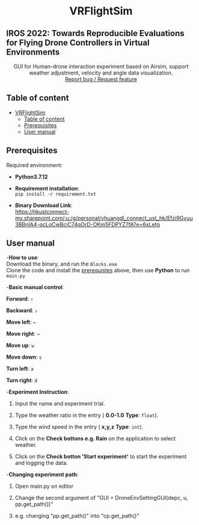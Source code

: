 <h1 align="center">VRFlightSim</h1>
<h2>IROS 2022: Towards Reproducible Evaluations for Flying Drone Controllers in Virtual Environments</h2>
<p align="center">
    GUI for Human-drone interaction experiment based on Airsim, support weather adjustment, velocity and angle data visualization.
    <br>
    <a href="https://github.com/alpha-drone-control/VRFlightSim/issues/new">Report bug / Request feature</a>
</p>

##  Table of content

- [VRFlightSim](#vrflightsim)
  - [Table of content](#table-of-content)
  - [Prerequisites](#prerequisites)
  - [User manual](#user-manual)

## Prerequisites

Required environment:

- **Python3.7.12**

- **Requirement installation**:  
`pip install -r requirement.txt`


- **Binary Download Link**:  
 https://hkustconnect-my.sharepoint.com/:u:/g/personal/yhuangdl_connect_ust_hk/Efzi9Gvuu3BBnIA4-qcLoCwBciC74qOrD-OKm5FDPYZ7fA?e=6xLetg

## User manual

-**How to use**:\
Download the binary, and run the `Blocks.exe`  
Clone the code and install the [prerequistes](#prerequistes) above, then use **Python** to run `main.py`

-**Basic manual control**:

**Forward**:  `↑`

**Backward**:  `↓`

**Move left**:  `←`

**Move right**:  `→`

**Move up**:  `w`

**Move down**:  `s`

**Turn left**:  `a`

**Turn right**:  `d`

-**Experiment Instruction**:
1. Input the name and experiment trial.

2. Type the weather ratio in the entry ( **0.0-1.0**  **Type**: `float`).

3. Type the wind speed in the entry ( **x,y,z**  **Type**: `int`).

4. Click on the **Check bottons e.g. Rain** on the application to select weather.

5. Click on the **Check botton 'Start experiment'** to start the experiment and logging the data.

-**Changing experiment path**:
1. Open main.py on editor

2. Change the second argument of "GUI = DroneEnvSettingGUI(depc, u, pp.get_path())" 

3. e.g. changing "pp.get_path()" into "cp.get_path()"



